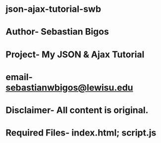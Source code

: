 # json-ajax-tutorial-swb
# Author- Sebastian Bigos
# Project- My JSON & Ajax Tutorial 
# email- sebastianwbigos@lewisu.edu
# Disclaimer- All content is original.
# Required Files- index.html; script.js
